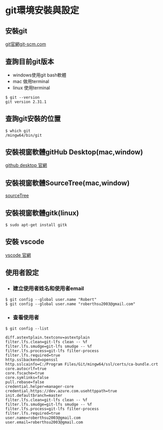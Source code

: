 # git環境安裝與設定
## 安裝git
[git官網git-scm.com](https://git-scm.com)

## 查詢目前git版本
- windows使用git bash軟體
- mac 做用terminal
- linux 使用terminal

```
$ git --version
git version 2.31.1
```

## 查詢git安裝的位置

```
$ which git
/mingw64/bin/git

```

## 安裝視窗軟體gitHub Desktop(mac,window)
[github desktop 官網](https://desktop.github.com/)

## 安裝視窗軟體SourceTree(mac,window)

[sourceTree](https://www.sourcetreeapp.com)

## 安裝視窗軟體gitk(linux)

```
$ sudo apt-get install gitk
```

## 安裝 vscode 
[vscode 官網](https://code.visualstudio.com/)

## 使用者設定

- ### 建立使用者姓名和使用者email

```
$ git config --global user.name "Robert"
$ git config --global user.name "roberthsu2003@gmail.com"
```

- ### 查看使用者

```
$ git config --list

diff.astextplain.textconv=astextplain
filter.lfs.clean=git-lfs clean -- %f
filter.lfs.smudge=git-lfs smudge -- %f
filter.lfs.process=git-lfs filter-process
filter.lfs.required=true
http.sslbackend=openssl
http.sslcainfo=C:/Program Files/Git/mingw64/ssl/certs/ca-bundle.crt
core.autocrlf=true
core.fscache=true
core.symlinks=false
pull.rebase=false
credential.helper=manager-core
credential.https://dev.azure.com.usehttppath=true
init.defaultbranch=master
filter.lfs.clean=git-lfs clean -- %f
filter.lfs.smudge=git-lfs smudge -- %f
filter.lfs.process=git-lfs filter-process
filter.lfs.required=true
user.name=roberthsu2003@gmail.com
user.email=roberthsu2003@gmail.com
```



